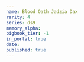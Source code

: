 ```yaml
---
name: Blood Oath Jadzia Dax
rarity: 4
series: ds9
memory_alpha:
bigbook_tier: -1
in_portal: true
date:
published: true
---
```



